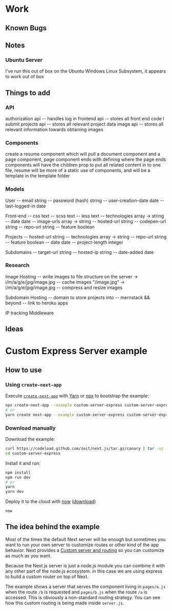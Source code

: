 # Work

## Known Bugs

## Notes

### Ubuntu Server

I've run this out of box on the Ubuntu Windows Linux Subsystem, it appears to work out of box

## Things to add

### API

authorization api
-- handles log in
frontend api
-- stores all front end code I submit
projects api
-- stores all relevant project data
image api
-- stores all relevant information towards obtaining images

### Components

create a resume component which will pull a document component and a page component, page component ends with defining where the page ends
components will have the children prop to put all related content in to one file, resume will be more of a static use of components, and will be a template in the template folder

### Models

User
-- email string
-- password (hash) string
-- user-creation-date date
-- last-logged-in date

Front-end
-- css text
-- scss text
-- less text
-- technologies array -> string
-- date date
-- image-urls array -> string
-- hosted-url string
-- codepen-url string
-- repo-url string
-- feature boolean

Projects
-- hosted-url string
-- technologies array -> string
-- repo-url string
-- feature boolean
-- date date
-- project-length integer

Subdomains
-- target-url string
-- hosted-ip string
-- date-added date

### Research

Image Hosting
-- write images to file structure on the server -> i/m/a/g/e/jpg/image.jpg
-- cache images "/image.jpg" -> i/m/a/g/e/jpg/image.jpg
-- compress and resize images

Subdomain Hosting
-- domain to store projects into
-- mernstack && beyond
-- link to heroku apps

IP tracking Middleware

## Ideas

# Custom Express Server example

## How to use

### Using `create-next-app`

Execute [`create-next-app`](https://github.com/segmentio/create-next-app) with [Yarn](https://yarnpkg.com/lang/en/docs/cli/create/) or [npx](https://github.com/zkat/npx#readme) to bootstrap the example:

```bash
npx create-next-app --example custom-server-express custom-server-express-app
# or
yarn create next-app --example custom-server-express custom-server-express-app
```

### Download manually

Download the example:

```bash
curl https://codeload.github.com/zeit/next.js/tar.gz/canary | tar -xz --strip=2 next.js-canary/examples/custom-server-express
cd custom-server-express
```

Install it and run:

```bash
npm install
npm run dev
# or
yarn
yarn dev
```

Deploy it to the cloud with [now](https://zeit.co/now) ([download](https://zeit.co/download))

```bash
now
```

## The idea behind the example

Most of the times the default Next server will be enough but sometimes you want to run your own server to customize routes or other kind of the app behavior. Next provides a [Custom server and routing](https://github.com/zeit/next.js#custom-server-and-routing) so you can customize as much as you want.

Because the Next.js server is just a node.js module you can combine it with any other part of the node.js ecosystem. in this case we are using express to build a custom router on top of Next.

The example shows a server that serves the component living in `pages/a.js` when the route `/b` is requested and `pages/b.js` when the route `/a` is accessed. This is obviously a non-standard routing strategy. You can see how this custom routing is being made inside `server.js`.
